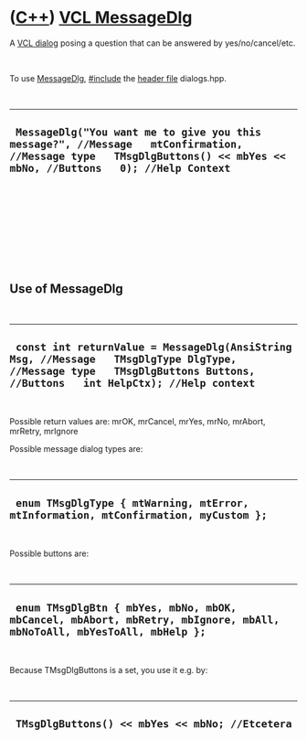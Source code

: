 



 

 

 

 

 

([C++](Cpp.md)) [VCL MessageDlg](CppVclMessageDlg.md)
=======================================================

A [VCL dialog](CppVclDialog.md) posing a question that can be answered
by yes/no/cancel/etc.

 

To use [MessageDlg](CppVclMessageDlg.md), [\#include](CppInclude.md)
the [header file](CppHeaderFile.md) dialogs.hpp.

 

  -----------------------------------------------------------------------------------------------------------------------------------------------------------------------
  ` MessageDlg("You want me to give you this message?", //Message   mtConfirmation, //Message type   TMsgDlgButtons() << mbYes << mbNo, //Buttons   0); //Help Context`
  -----------------------------------------------------------------------------------------------------------------------------------------------------------------------

 

 

 

 

 

Use of MessageDlg
-----------------

 

  --------------------------------------------------------------------------------------------------------------------------------------------------------------------------
  ` const int returnValue = MessageDlg(AnsiString Msg, //Message   TMsgDlgType DlgType, //Message type   TMsgDlgButtons Buttons, //Buttons   int HelpCtx); //Help context`
  --------------------------------------------------------------------------------------------------------------------------------------------------------------------------

 

Possible return values are: mrOK, mrCancel, mrYes, mrNo, mrAbort,
mrRetry, mrIgnore

Possible message dialog types are:

 

  --------------------------------------------------------------------------------------
  ` enum TMsgDlgType { mtWarning, mtError, mtInformation, mtConfirmation, myCustom };`
  --------------------------------------------------------------------------------------

 

Possible buttons are:

 

  -----------------------------------------------------------------------------------------------------------------------
  ` enum TMsgDlgBtn { mbYes, mbNo, mbOK, mbCancel, mbAbort, mbRetry, mbIgnore, mbAll, mbNoToAll, mbYesToAll, mbHelp };`
  -----------------------------------------------------------------------------------------------------------------------

 

Because TMsgDlgButtons is a set, you use it e.g. by:

 

  --------------------------------------------------
  ` TMsgDlgButtons() << mbYes << mbNo; //Etcetera`
  --------------------------------------------------

 

 

 

 

 





 



